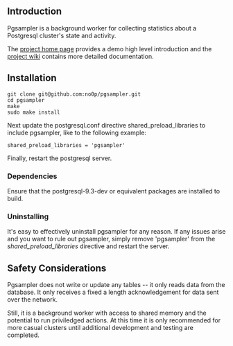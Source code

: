 ## Introduction

Pgsampler is a background worker for collecting statistics about a Postgresql cluster's state and activity.

The <a href="http://no0p.github.io/pgsampler/">project home page</a> provides a demo high level introduction and the <a href="https://github.com/no0p/pgsampler/wiki">project wiki</a> contains more detailed documentation.

## Installation

```
git clone git@github.com:no0p/pgsampler.git
cd pgsampler
make
sudo make install
```

Next update the postgresql.conf directive shared_preload_libraries to include pgsampler, like to the following example:

```
shared_preload_libraries = 'pgsampler'
```

Finally, restart the postgresql server.

### Dependencies

Ensure that the postgresql-9.3-dev or equivalent packages are installed to build.

### Uninstalling

It's easy to effectively uninstall pgsampler for any reason. If any issues arise and you want to rule out pgsampler, simply remove 'pgsampler' from the *shared_preload_libraries* directive and restart the server.

## Safety Considerations

Pgsampler does not write or update any tables -- it only reads data from the database.  It only receives a fixed a length acknowledgement for data sent over the network.

Still, it is a background worker with access to shared memory and the potential to run priviledged actions.  At this time it is only recommended for more casual clusters until additional development and testing are completed.


